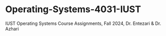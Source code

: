 # Operating-Systems-4031-IUST
IUST Operating Systems Course Assignments, Fall 2024, Dr. Entezari &amp; Dr. Azhari
